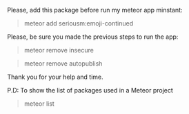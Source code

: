 Please, add this package before run my meteor app minstant:

> meteor add seriousm:emoji-continued

Please, be sure you made the previous steps to run the app:

> meteor remove insecure

> meteor remove autopublish

Thank you for your help and time.

P.D: To show the list of packages used in a Meteor project

> meteor list

